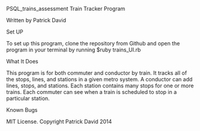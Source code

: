 PSQL_trains_assessment
Train Tracker Program

Written by Patrick David

Set UP

To set up this program, clone the repository from Github and open the program in your terminal by running $ruby trains_UI.rb

What It Does

This program is for both commuter and conductor by train. It tracks all of the stops, lines, and stations in a given metro system. A conductor can add lines, stops, and stations. Each station contains many stops for one or more trains. Each commuter can see when a train is scheduled to stop in a particular station.

Known Bugs

MIT License. Copyright Patrick David 2014
